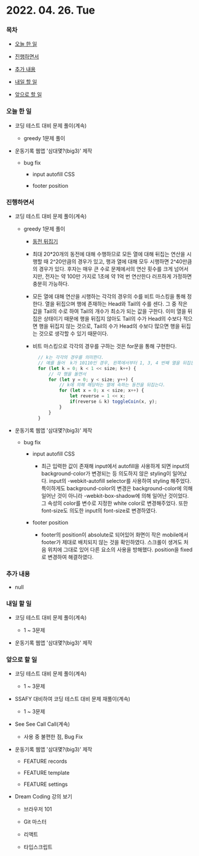 # 2022. 04. 26. Tue

### 목차

- [오늘 한 일](#오늘-한-일)

- [진행하면서](#진행하면서)

- [추가 내용](#추가-내용)

- [내일 할 일](#내일-할-일)

- [앞으로 할 일](#앞으로-할-일)

### 오늘 한 일

- 코딩 테스트 대비 문제 풀이(계속)

  - greedy 1문제 풀이

- 운동기록 웹앱 '삼대몇?(big3)' 제작

  - bug fix

    - input autofill CSS

    - footer position

### 진행하면서

- 코딩 테스트 대비 문제 풀이(계속)

  - greedy 1문제 풀이

    - [동전 뒤집기](https://www.acmicpc.net/problem/1285)

    - 최대 20\*20개의 동전에 대해 수행하므로 모든 열에 대해 뒤집는 연산을 시행할 때 2^20만큼의 경우가 있고, 행과 열에 대해 모두 시행하면 2^40만큼의 경우가 있다. 후자는 매우 큰 수로 문제에서의 연산 횟수를 크게 넘어서지만, 전자는 약 100만 가지로 1초에 약 1억 번 연산한다 러프하게 가정하면 충분히 가능하다.

    - 모든 열에 대해 연산을 시행하는 각각의 경우의 수를 비트 마스킹을 통해 정한다. 열을 뒤집으며 행에 존재하는 Head와 Tail의 수를 센다. 그 중 작은 값을 Tail의 수로 하여 Tail의 개수가 최소가 되는 값을 구한다. 이미 열을 뒤집은 상태이기 때문에 행을 뒤집지 않아도 Tail의 수가 Head의 수보다 적으면 행을 뒤집지 않는 것으로, Tail의 수가 Head의 수보다 많으면 행을 뒤집는 것으로 생각할 수 있기 때문이다.

    - 비트 마스킹으로 각각의 경우를 구하는 것은 for문을 통해 구현한다.

      ```JavaScript
        // k는 각각의 경우를 의미한다.
        // 예를 들어  k가 10110인 경우, 왼쪽에서부터 1, 3, 4 번째 열을 뒤집는다는 의미이다.
        for (let k = 0; k < 1 << size; k++) {
            // 각 행을 돌면서
            for (let y = 0; y < size; y++) {
                // k에 의해 해당하는 열에 속하는 동전을 뒤집는다.
                for (let x = 0; x < size; x++) {
                    let reverse = 1 << x;
                    if(reverse & k) toggleCoin(x, y);
                }
            }
        }
      ```

- 운동기록 웹앱 '삼대몇?(big3)' 제작

  - bug fix

    - input autofill CSS

      - 최근 입력한 값이 존재해 input에서 autofill을 사용하게 되면 input의 background-color가 변경되는 등 의도하지 않은 styling이 일어났다. input의 -webkit-autofill selector를 사용하여 styling 해주었다. 특이하게도 background-color의 변경은 background-color에 의해 일어난 것이 아니라 -webkit-box-shadow에 의해 일어난 것이었다. 그 속성의 color를 변수로 지정한 white color로 변경해주었다. 또한 font-size도 의도한 input의 font-size로 변경하였다.

    - footer position

      - footer의 position이 absolute로 되어있어 화면이 작은 mobile에서 footer가 제대로 배치되지 않는 것을 확인하였다. 스크롤이 생겨도 처음 위치에 그대로 있어 다른 요소의 사용을 방해했다. position을 fixed로 변경하여 해결하였다.

### 추가 내용

- null

### 내일 할 일

- 코딩 테스트 대비 문제 풀이(계속)

  - 1 ~ 3문제

- 운동기록 웹앱 '삼대몇?(big3)' 제작

### 앞으로 할 일

- 코딩 테스트 대비 문제 풀이(계속)

  - 1 ~ 3문제

- SSAFY 대비하여 코딩 테스트 대비 문제 재풀이(계속)

  - 1 ~ 3문제

- See See Call Call(계속)

  - 사용 중 불편한 점, Bug Fix

- 운동기록 웹앱 '삼대몇?(big3)' 제작

  - FEATURE records

  - FEATURE template

  - FEATURE settings

- Dream Coding 강의 보기

  - 브라우저 101

  - Git 마스터

  - 리액트

  - 타입스크립트

<br><br>
